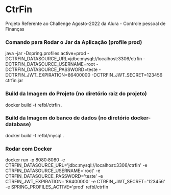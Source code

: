 
# CtrFin
Projeto Referente ao Challenge Agosto-2022 da Alura - Controle pessoal de Finanças

### Comando para Rodar o Jar da Aplicação (profile prod)
java -jar -Dspring.profiles.active=prod -DCTRFIN_DATASOURCE_URL=jdbc:mysql://localhost:3306/ctrfin -DCTRFIN_DATASOURCE_USERNAME=root -DCTRFIN_DATASOURCE_PASSWORD=teste -DCTRFIN_JWT_EXPIRATION=86400000 -DCTRFIN_JWT_SECRET=123456 ctrfin.jar

### Build da Imagem do Projeto (no diretório raiz do projeto)
docker build -t refbl/ctrfin .

### Build da Imagem do banco de dados (no diretório docker-database)
docker build -t refbl/mysql .

### Rodar com Docker
docker run -p 8080:8080 -e CTRFIN_DATASOURCE_URL='jdbc:mysql://localhost:3306/ctrfin' -e CTRFIN_DATASOURCE_USERNAME='root' -e CTRFIN_DATASOURCE_PASSWORD='teste' -e CTRFIN_JWT_EXPIRATION='86400000' -e CTRFIN_JWT_SECRET='123456' -e SPRING_PROFILES_ACTIVE='prod' refbl/ctrfin